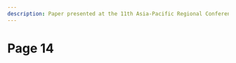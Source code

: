 ```yaml
---
description: Paper presented at the 11th Asia-Pacific Regional Conference of the ISTVS
---
```


# Page 14

